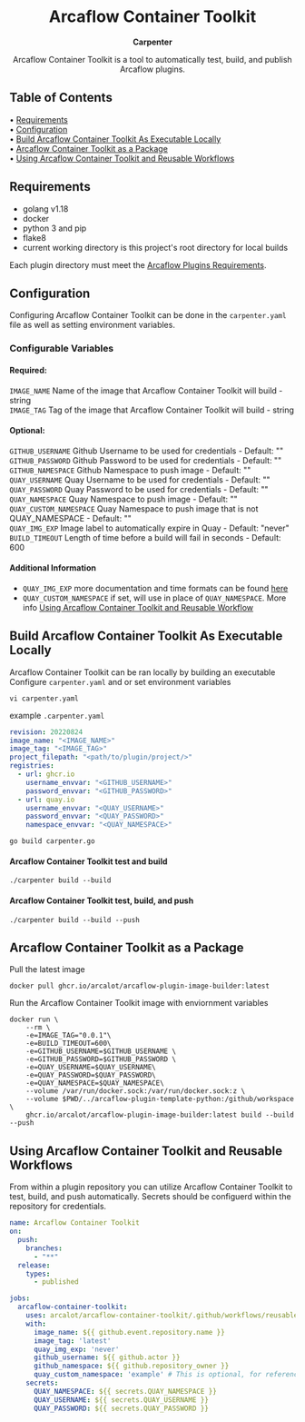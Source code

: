 <!-- markdownlint-configure-file {
  "MD013": {
    "code_blocks": false,
    "tables": false
  },
  "MD033": false,
  "MD041": false
} -->

<div align="center">

# Arcaflow Container Toolkit  
**Carpenter**


Arcaflow Container Toolkit is a tool to automatically test, build, and publish Arcaflow plugins.
 
</div>

## Table of Contents

• [Requirements](#requirements)  
• [Configuration](#configuration)  
• [Build Arcaflow Container Toolkit As Executable Locally](#build-arcaflow-container-toolkit-as-executable-locally)  
• [Arcaflow Container Toolkit as a Package](#arcaflow-container-toolkit-as-a-package)  
• [Using Arcaflow Container Toolkit and Reusable Workflows](#Using-arcaflow-container-toolkit-and-reusable-workflows)  

## Requirements

* golang v1.18
* docker
* python 3 and pip
* flake8
* current working directory is this project's root directory for local builds

Each plugin directory must meet the [Arcaflow Plugins Requirements](https://github.com/arcalot/arcaflow-plugins#requirements-for-plugins).

## Configuration

Configuring Arcaflow Container Toolkit can be done in the `carpenter.yaml` file as well as setting environment variables.

### Configurable Variables

#### Required:
  `IMAGE_NAME` Name of the image that Arcaflow Container Toolkit will build - string  
  `IMAGE_TAG`  Tag of the image that Arcaflow Container Toolkit will build - string  
#### Optional:  
  `GITHUB_USERNAME` Github Username to be used for credentials - Default: ""  
  `GITHUB_PASSWORD` Github Password to be used for credentials - Default: ""  
  `GITHUB_NAMESPACE` Github Namespace to push image - Default: ""  
  `QUAY_USERNAME` Quay Username to be used for credentials - Default: ""  
  `QUAY_PASSWORD` Quay Password to be used for credentials - Default: ""  
  `QUAY_NAMESPACE` Quay Namespace to push image - Default: ""  
  `QUAY_CUSTOM_NAMESPACE` Quay Namespace to push image that is not QUAY_NAMESPACE - Default: ""  
  `QUAY_IMG_EXP` Image label to automatically expire in Quay - Default: "never"  
  `BUILD_TIMEOUT` Length of time before a build will fail in seconds - Default: 600  

#### Additional Information
* `QUAY_IMG_EXP` more documentation and time formats can be found [here](https://docs.projectquay.io/use_quay.html#:~:text=Setting%20tag%20expiration%20from%20a%20Dockerfile)
* `QUAY_CUSTOM_NAMESPACE` if set, will use in place of `QUAY_NAMESPACE`. More info [Using Arcaflow Container Toolkit and Reusable Workflow](#using-arcaflow-container-toolkit-and-reusable-workflows)

## Build Arcaflow Container Toolkit As Executable Locally

Arcaflow Container Toolkit can be ran locally by building an executable  
Configure `carpenter.yaml` and or set environment variables

```shell
vi carpenter.yaml
```

example `.carpenter.yaml`
```yaml
revision: 20220824
image_name: "<IMAGE_NAME>"
image_tag: "<IMAGE_TAG>"
project_filepath: "<path/to/plugin/project/>"
registries:
  - url: ghcr.io
    username_envvar: "<GITHUB_USERNAME>"
    password_envvar: "<GITHUB_PASSWORD>"
  - url: quay.io
    username_envvar: "<QUAY_USERNAME>"
    password_envvar: "<QUAY_PASSWORD>"
    namespace_envvar: "<QUAY_NAMESPACE>"
```

```shell
go build carpenter.go
```
#### Arcaflow Container Toolkit test and build

```shell
./carpenter build --build
```

#### Arcaflow Container Toolkit test, build, and push

```shell
./carpenter build --build --push
```

## Arcaflow Container Toolkit as a Package

Pull the latest image

```shell
docker pull ghcr.io/arcalot/arcaflow-plugin-image-builder:latest
```

Run the Arcaflow Container Toolkit image with enviornment variables

```shell
docker run \
    --rm \
    -e=IMAGE_TAG="0.0.1"\
    -e=BUILD_TIMEOUT=600\
    -e=GITHUB_USERNAME=$GITHUB_USERNAME \
    -e=GITHUB_PASSWORD=$GITHUB_PASSWORD \
    -e=QUAY_USERNAME=$QUAY_USERNAME\
    -e=QUAY_PASSWORD=$QUAY_PASSWORD\
    -e=QUAY_NAMESPACE=$QUAY_NAMESPACE\
    --volume /var/run/docker.sock:/var/run/docker.sock:z \
    --volume $PWD/../arcaflow-plugin-template-python:/github/workspace \
    ghcr.io/arcalot/arcaflow-plugin-image-builder:latest build --build --push
```

## Using Arcaflow Container Toolkit and Reusable Workflows

From within a plugin repository you can utilize Arcaflow Container Toolkit to test, build, and push automatically.
Secrets should be configuerd within the repository for credentials.

```yaml
name: Arcaflow Container Toolkit
on:
  push:
    branches:
      - "**"
  release:
    types:
      - published

jobs:
  arcaflow-container-toolkit:
    uses: arcalot/arcaflow-container-toolkit/.github/workflows/reusable_workflow.yaml@main
    with:
      image_name: ${{ github.event.repository.name }}
      image_tag: 'latest'
      quay_img_exp: 'never'
      github_username: ${{ github.actor }}
      github_namespace: ${{ github.repository_owner }}
      quay_custom_namespace: 'example' # This is optional, for reference
    secrets: 
      QUAY_NAMESPACE: ${{ secrets.QUAY_NAMESPACE }}
      QUAY_USERNAME: ${{ secrets.QUAY_USERNAME }}
      QUAY_PASSWORD: ${{ secrets.QUAY_PASSWORD }}

```
